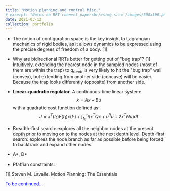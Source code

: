 ```yaml
---
title: "Motion planning and control Misc."
# excerpt: "Notes on RRT-connect paper<br/><img src='/images/500x300.png'>"
date: 2021-03-12
collection: portfolio
---
```


* The notion of configuration space is the key insight to Lagrangian mechanics of rigid bodies, as it allows dynamics to be expressed using the precise degrees of freedom of a body. [1]

* Why are bidirectional RRTs better for getting out of "bug trap"? [1] Intuitively, extending the nearest node in the sampled nodes (most of them are within the trap) to $q_{rand}$, is very likely to hit the "bug trap" wall (convex), but extending from another side (concave) will be easier. Because the trap looks differently (opposite) from another side.
* **Linear-quadratic regulator**. A continuous-time linear system:
  $$\dot{x}=Ax+Bu$$
  with a quadratic cost function defined as:
  $$J=x^T(t_1)F(t_1)x(t_1)+\int_{t_0}^{t_1}(x^TQx+u^Ru+2x^TNu)dt$$

* Breadth-first search: explores all the neighbor nodes at the present depth prior to moving on to the nodes at the next depth level. Depth-first search: explores the node branch as far as possible before being forced to backtrack and expand other nodes.
* A*, D*
* Pfaffian constraints.
  
[1] Steven M. Lavalle. Motion Planning: The Essentials


<span style="color:blue">To be continued...</span>
